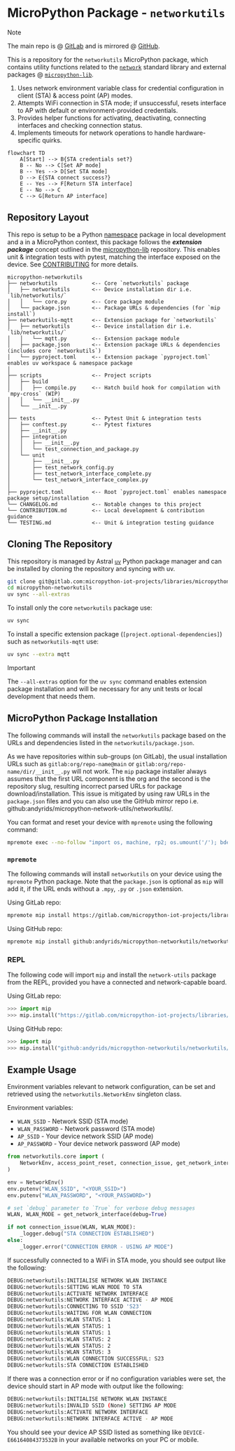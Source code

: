 # MicroPython Package - `networkutils`

> [!NOTE]
> The main repo is @ [GitLab](https://gitlab.com/micropython-iot-projects/libraries/micropython-networkutils) and is mirrored @ [GitHub](https://github.com/andyrids/micropython-networkutils).

This is a repository for the `networkutils` MicroPython package, which contains utility functions related to the [`network`](https://docs.micropython.org/en/latest/library/network.html#module-network) standard library and external packages @ [`micropython-lib`](https://github.com/micropython/micropython-lib).

1. Uses network environment variable class for credential configuration in client (STA) & access point (AP) modes.
2. Attempts WiFi connection in STA mode; if unsuccessful, resets interface to AP with default or environment-provided credentials.
3. Provides helper functions for activating, deactivating, connecting interfaces and checking connection status.
4. Implements timeouts for network operations to handle hardware-specific quirks.

```mermaid
flowchart TD
    A[Start] --> B{STA credentials set?}
    B -- No --> C[Set AP mode]
    B -- Yes --> D[Set STA mode]
    D --> E{STA connect success?}
    E -- Yes --> F[Return STA interface]
    E -- No --> C
    C --> G[Return AP interface]
```

## Repository Layout

This repo is setup to be a Python [namespace](https://packaging.python.org/en/latest/guides/packaging-namespace-packages/) package in local development and a in a MicroPython context, this package follows the ***extension package*** concept outlined in the [micropython-lib](https://github.com/micropython/micropython-lib) repository. This enables unit & integration tests with pytest, matching the interface exposed on the device. See [CONTRIBUTING](./CONTRIBUTING.md) for more details.

```text
micropython-networkutils
├── networkutils           <-- Core `networkutils` package
│   ├── networkutils       <-- Device installation dir i.e. `lib/networkutils/`
│   │   └── core.py        <-- Core package module
│   └── package.json       <-- Package URLs & dependencies (for `mip install`)
├── networkutils-mqtt      <-- Extension package for `networkutils`
│   ├── networkutils       <-- Device installation dir i.e. `lib/networkutils/`
│   │   └── mqtt.py        <-- Extension package module
│   ├── package.json       <-- Extension package URLs & dependencies (includes core `networkutils`)
│   └── pyproject.toml     <-- Extension package `pyproject.toml` enables uv workspace & namespace package
│
├── scripts                <-- Project scripts
│   ├── build
│   │   ├── compile.py     <-- Hatch build hook for compilation with `mpy-cross` (WIP)
│   │   └── __init__.py
│   └── __init__.py
│
├── tests                  <-- Pytest Unit & integration tests
│   ├── conftest.py        <-- Pytest fixtures
│   ├── __init__.py
│   ├── integration
│   │   ├── __init__.py
│   │   └── test_connection_and_package.py
│   └── unit
│       ├── __init__.py
│       ├── test_network_config.py
│       ├── test_network_interface_complete.py
│       └── test_network_interface_complex.py
│
├── pyproject.toml         <-- Root `pyproject.toml` enables namespace package setup/installation
└── CHANGELOG.md           <-- Notable changes to this project
└── CONTRIBUTION.md        <-- Local development & contribution guidance
└── TESTING.md             <-- Unit & integration testing guidance
```

## Cloning The Repository

This repository is managed by Astral [`uv`](https://docs.astral.sh/uv/) Python package manager and can be installed by cloning the repository and syncing with uv.

```sh
git clone git@gitlab.com:micropython-iot-projects/libraries/micropython-networkutils.git
cd micropython-networkutils
uv sync --all-extras
```

To install only the core `networkutils` package use:

```sh
uv sync
```

To install a specific extension package (`[project.optional-dependencies]`) such as `networkutils-mqtt` use:

```sh
uv sync --extra mqtt
```

> [!IMPORTANT]
> The `--all-extras` option for the `uv sync` command enables extension package installation and will be necessary for any unit tests or local development that needs them.

## MicroPython Package Installation

The following commands will install the `networkutils` package based on the URLs and dependencies listed in the `networkutils/package.json`.

As we have repositories within sub-groups (on GitLab), the usual installation URLs such as `gitlab:org/repo-name@main` or `gitlab:org/repo-name/dir/__init__.py` will not work. The `mip` package installer always assumes that the first URL component is the org and the second is the repository slug, resulting incorrect parsed URLs for package download/installation. This issue is mitigated by using raw URLs in the `package.json` files and you can also use the GitHub mirror repo i.e. github:andyrids/micropython-network-utils/networkutils/.

You can format and reset your device with `mpremote` using the following command:

```sh
mpremote exec --no-follow "import os, machine, rp2; os.umount('/'); bdev = rp2.Flash(); os.VfsLfs2.mkfs(bdev, progsize=256); vfs = os.VfsLfs2(bdev, progsize=256); os.mount(vfs, '/'); machine.reset()"
```

### `mpremote`

The following commands will install `networkutils` on your device using the `mpremote` Python package. Note that the `package.json` is optional as `mip` will add it, if the URL ends without a `.mpy`, `.py` or `.json` extension.

Using GitLab repo:

```sh
mpremote mip install https://gitlab.com/micropython-iot-projects/libraries/micropython-networkutils/-/raw/HEAD/networkutils
```

Using GitHub repo:

```sh
mpremote mip install github:andyrids/micropython-networkutils/networkutils
```

### REPL

The following code will import `mip` and install the `network-utils` package from the REPL, provided you have a connected and network-capable board.

Using GitLab repo:

```python
>>> import mip
>>> mip.install("https://gitlab.com/micropython-iot-projects/libraries/micropython-networkutils/-/raw/HEAD/networkutils/package.json")
```

Using GitHub repo:

```python
>>> import mip
>>> mip.install("github:andyrids/micropython-networkutils/networkutils/")
```

## Example Usage

Environment variables relevant to network configuration, can be set and retrieved using the `networkutils.NetworkEnv` singleton class.

Environment variables:

* `WLAN_SSID` - Network SSID (STA mode)
* `WLAN_PASSWORD` - Network password (STA mode)
* `AP_SSID` - Your device network SSID (AP mode)
* `AP_PASSWORD` - Your device network password (AP mode)

```python
from networkutils.core import (
    NetworkEnv, access_point_reset, connection_issue, get_network_interface, _logger
)

env = NetworkEnv()
env.putenv("WLAN_SSID", "<YOUR_SSID>")
env.putenv("WLAN_PASSWORD", "<YOUR_PASSWORD>")

# set `debug` parameter to `True` for verbose debug messages
WLAN, WLAN_MODE = get_network_interface(debug=True)

if not connection_issue(WLAN, WLAN_MODE):
    _logger.debug("STA CONNECTION ESTABLISHED")
else:
    _logger.error("CONNECTION ERROR - USING AP MODE")
```

If successfully connected to a WiFi in STA mode, you should see output like the following:

```sh
DEBUG:networkutils:INITIALISE NETWORK WLAN INSTANCE
DEBUG:networkutils:SETTING WLAN MODE TO STA
DEBUG:networkutils:ACTIVATE NETWORK INTERFACE
DEBUG:networkutils:NETWORK INTERFACE ACTIVE - AP MODE
DEBUG:networkutils:CONNECTING TO SSID 'S23'
DEBUG:networkutils:WAITING FOR WLAN CONNECTION
DEBUG:networkutils:WLAN STATUS: 1
DEBUG:networkutils:WLAN STATUS: 1
DEBUG:networkutils:WLAN STATUS: 1
DEBUG:networkutils:WLAN STATUS: 2
DEBUG:networkutils:WLAN STATUS: 2
DEBUG:networkutils:WLAN STATUS: 3
DEBUG:networkutils:WLAN CONNECTION SUCCESSFUL: S23
DEBUG:networkutils:STA CONNECTION ESTABLISHED
```

If there was a connection error or if no configuration variables were set, the device should start in AP mode with output like the following:

```sh
DEBUG:networkutils:INITIALISE NETWORK WLAN INSTANCE
DEBUG:networkutils:INVALID SSID (None) SETTING AP MODE
DEBUG:networkutils:ACTIVATE NETWORK INTERFACE
DEBUG:networkutils:NETWORK INTERFACE ACTIVE - AP MODE
```

You should see your device AP SSID listed as something like `DEVICE-E66164084373532B` in your available networks on your PC or mobile.
